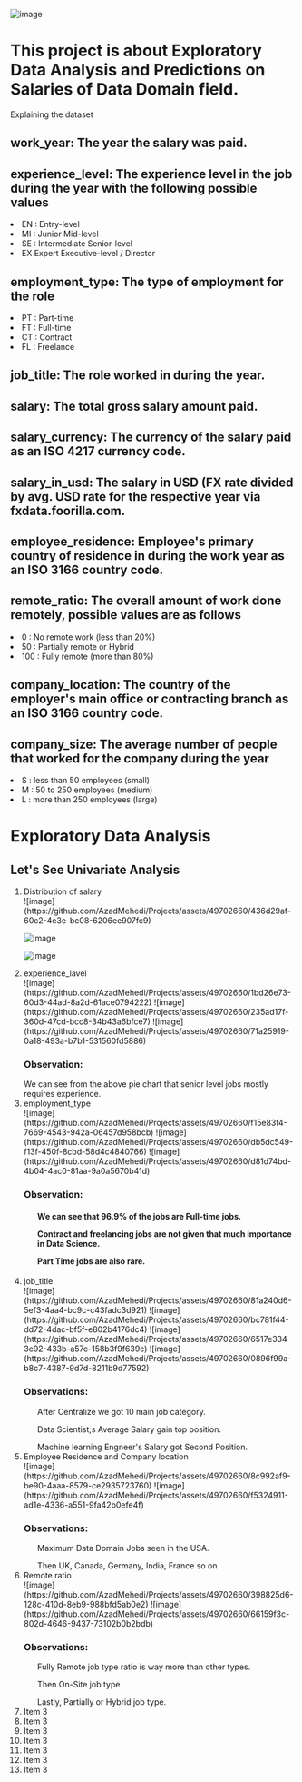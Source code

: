![image](https://github.com/AzadMehedi/Projects/assets/49702660/d5c750d3-0912-4b45-b0f4-891de1ddef11)

<h1>This project is about Exploratory Data Analysis and Predictions on Salaries of Data Domain field.</h1>

Explaining the dataset

<h2>work_year: The year the salary was paid.</h2>

<h2>experience_level: The experience level in the job during the year with the following possible values</h2>
<li>EN : Entry-level</li>
<li>MI : Junior Mid-level</li>
<li>SE : Intermediate Senior-level</li>
<li>EX Expert Executive-level / Director</li>

<h2>employment_type: The type of employment for the role</h2>
<li>PT : Part-time</li>
<li>FT : Full-time</li>
<li>CT : Contract</li>
<li>FL : Freelance</li>

<h2>job_title: The role worked in during the year.</h2>
<h2>salary: The total gross salary amount paid.</h2>
<h2>salary_currency: The currency of the salary paid as an ISO 4217 currency code.</h2>
<h2>salary_in_usd: The salary in USD (FX rate divided by avg. USD rate for the respective year via fxdata.foorilla.com.</h2>
<h2>employee_residence: Employee's primary country of residence in during the work year as an ISO 3166 country code.</h2>
<h2>remote_ratio: The overall amount of work done remotely, possible values are as follows</h2>
<li>0 : No remote work (less than 20%)</li>
<li>50 : Partially remote or Hybrid</li>
<li>100 : Fully remote (more than 80%)</li>
<h2>company_location: The country of the employer's main office or contracting branch as an ISO 3166 country code.</h2>
<h2>company_size: The average number of people that worked for the company during the year</h2>
<li>S : less than 50 employees (small)</li>
<li>M : 50 to 250 employees (medium)</li>
<li>L : more than 250 employees (large)</li>

<h1>Exploratory Data Analysis</h1>
<h2>Let's See Univariate Analysis</h2>
<ol>
  <li>Distribution of salary</li>
  ![image](https://github.com/AzadMehedi/Projects/assets/49702660/436d29af-60c2-4e3e-bc08-6206ee907fc9)
  
  ![image](https://github.com/AzadMehedi/Projects/assets/49702660/1e661336-2ae7-429e-8e65-eda6cdba09ef)
  
  ![image](https://github.com/AzadMehedi/Projects/assets/49702660/20338e1f-839f-4709-81e0-df749ff2acb1)



  <li>experience_lavel</li>
  ![image](https://github.com/AzadMehedi/Projects/assets/49702660/1bd26e73-60d3-44ad-8a2d-61ace0794222)
  ![image](https://github.com/AzadMehedi/Projects/assets/49702660/235ad17f-360d-47cd-bcc8-34b43a6bfce7)
  ![image](https://github.com/AzadMehedi/Projects/assets/49702660/71a25919-0a18-493a-b7b1-531560fd5886)
  <h3>Observation:</h3
  <h4>We can see from the above pie chart that senior level jobs mostly requires experience.</h4>

  <li>employment_type</li>
  ![image](https://github.com/AzadMehedi/Projects/assets/49702660/f15e83f4-7669-4543-942a-06457d958bcb)
  ![image](https://github.com/AzadMehedi/Projects/assets/49702660/db5dc549-f13f-450f-8cbd-58d4c4840766)
  ![image](https://github.com/AzadMehedi/Projects/assets/49702660/d81d74bd-4b04-4ac0-81aa-9a0a5670b41d)
  <h3>Observation:</h3>
  <h4>
    <ol>We can see that 96.9% of the jobs are Full-time jobs.</ol>
    <ol>Contract and freelancing jobs are not given that much importance in Data Science.</ol>
    <ol>Part Time jobs are also rare.</ol>
  </h4>



  <li>job_title</li>
  ![image](https://github.com/AzadMehedi/Projects/assets/49702660/81a240d6-5ef3-4aa4-bc9c-c43fadc3d921)
  ![image](https://github.com/AzadMehedi/Projects/assets/49702660/bc781f44-dd72-4dac-bf5f-e802b4176dc4)
  ![image](https://github.com/AzadMehedi/Projects/assets/49702660/6517e334-3c92-433b-a57e-158b3f9f639c)
  ![image](https://github.com/AzadMehedi/Projects/assets/49702660/0896f99a-b8c7-4387-9d7d-8211b9d77592)
  <h3>Observations:</h3>
  <ol>After Centralize we got 10 main job category.</ol>
  <ol>Data Scientist;s Average Salary gain top position.</ol>
  <ol>Machine learning Engneer's Salary got Second Position.</ol>

  <li>Employee Residence and Company location</li>
  ![image](https://github.com/AzadMehedi/Projects/assets/49702660/8c992af9-be90-4aaa-8579-ce2935723760)
  ![image](https://github.com/AzadMehedi/Projects/assets/49702660/f5324911-ad1e-4336-a551-9fa42b0efe4f)
  <h3>Observations:</h3>
  <ol>Maximum Data Domain Jobs seen in the USA.</ol>
  <ol>Then UK, Canada, Germany, India, France so on</ol>

  <li>Remote ratio</li>
  ![image](https://github.com/AzadMehedi/Projects/assets/49702660/398825d6-128c-410d-8eb9-988bfd5ab0e2)
  ![image](https://github.com/AzadMehedi/Projects/assets/49702660/66159f3c-802d-4646-9437-73102b0b2bdb)
  <h3>Observations:</h3>
  <ol>Fully Remote job type ratio is way more than other types.</ol>
  <ol>Then On-Site job type</ol>
  <ol>Lastly, Partially or Hybrid job type.</ol>

  <li>Item 3</li>
  <li>Item 3</li>
  <li>Item 3</li>
  <li>Item 3</li>
  <li>Item 3</li>
  <li>Item 3</li>
  <li>Item 3</li>
</ol>





